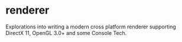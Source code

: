 renderer
===========
Explorations into writing a modern cross platform renderer supporting DirectX 11, OpenGL 3.0+ and some Console Tech.
